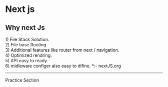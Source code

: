 # Next js
<h2>Why next Js</h2>
1) File Stack Solution. <br>
2) File base Routing. <br>
3) Additional features like router from next / navigation. <br>
4) Optimized rendring. <br>
5) API easy to ready. <br>
6) midleware configer also easy to difine.
*:- nextJS.org
<hr>
 Practice Section
